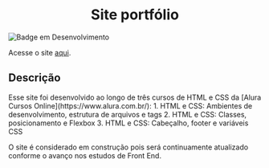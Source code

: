 <h1 align=center>Site portfólio</h1>

![Badge em Desenvolvimento](https://img.shields.io/badge/status-em%20constru%C3%A7%C3%A3o-yellow?style=for-the-badge)

Acesse o site <a href="https://carolina-jung.vercel.app//" target="_blank">aqui</a>.

<h2> Descrição</h2>
Esse site foi desenvolvido ao longo de três cursos de HTML e CSS da [Alura Cursos Online](https://www.alura.com.br/):
1. HTML e CSS: Ambientes de desenvolvimento, estrutura de arquivos e tags
2. HTML e CSS: Classes, posicionamento e Flexbox
3. HTML e CSS: Cabeçalho, footer e variáveis CSS

O site é considerado em construção pois será continuamente atualizado conforme o avanço nos estudos de Front End.
